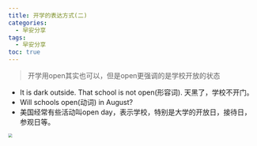 ```yaml
---
title: 开学的表达方式(二)
categories:
  - 早安分享
tags:
  - 早安分享
toc: true 
---
```


> 开学用open其实也可以，但是open更强调的是学校开放的状态

* ️It is dark outside. That school is not open(形容词). 天黑了，学校不开门。
* ️Will schools open(动词) in August?
* 美国经常有些活动叫open day，表示学校，特别是大学的开放日，接待日，参观日等。






<img src="/img/open.png" style="zoom:50%;" />